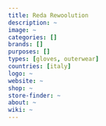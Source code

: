 ```yaml
---
title: Reda Rewoolution
description: ~
image: ~
categories: []
brands: []
purposes: []
types: [gloves, outerwear]
countries: [italy]
logo: ~
website: ~
shop: ~
store-finder: ~
about: ~
wiki: ~
---
```

